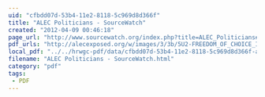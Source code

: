 ```yaml
---
uid: "cfbdd07d-53b4-11e2-8118-5c969d8d366f"
title: "ALEC Politicians - SourceWatch"
created: "2012-04-09 00:46:18"
page_url: "http://www.sourcewatch.org/index.php?title=ALEC_Politicians#Legislators_with_ALEC_Ties"
pdf_urls: "http://alecexposed.org/w/images/3/3b/5U2-FREEDOM_OF_CHOICE_IN_HEALTH_CARE_ACT_Exposed.pdf"
local_pdf: "../../hrwgc-pdf/data/cfbdd07d-53b4-11e2-8118-5c969d8d366f-alec-politicians-sourcewatch.pdf"
filename: "ALEC Politicians - SourceWatch.html"
category: "pdf"
tags: 
 - PDF
---
```

